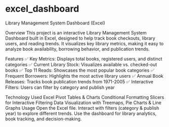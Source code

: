 # excel_dashboard
Library Management System Dashboard (Excel)

Overview
This project is an interactive Library Management System Dashboard built in Excel, designed to help track book checkouts, library users, and reading trends. It visualizes key library metrics, making it easy to analyze book availability, borrowing behavior, and publication trends.

Features
✅ Key Metrics: Displays total books, registered users, and distinct categories
✅ Current Library Stock: Visualizes available vs. checked-out books
✅ Top 11 Reads: Showcases the most popular book categories
✅ Frequent Borrowers: Highlights the most active library users
✅ Annual Book Releases: Tracks book publication trends from 1971-2005
✅ Interactive Filters: Users can filter by category and publish year

Technology Used
Excel Pivot Tables & Charts
Conditional Formatting
Slicers for Interactive Filtering
Data Visualization with Treemaps, Pie Charts & Line Graphs
Usage
Open the Excel file.
Interact with filters (category & publish year) to explore different trends.
Use the dashboard for library analytics, book tracking, and decision-making.
